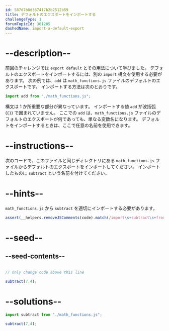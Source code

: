 ```yaml
---
id: 587d7b8d367417b2b2512b59
title: デフォルトのエクスポートをインポートする
challengeType: 1
forumTopicId: 301205
dashedName: import-a-default-export
---
```


# --description--

前回のチャレンジでは `export default` とその用法について学びました。 デフォルトのエクスポートをインポートするには、別の `import` 構文を使用する必要があります。 次の例では、`add` は `math_functions.js` ファイルのデフォルトのエクスポートです。 インポートする方法は次のとおりです。

```js
import add from "./math_functions.js";
```

構文は 1 か所重要な部分が異なっています。 インポートする値 `add` が波括弧 (`{}`) で囲まれていません。 ここでの `add` は、`math_functions.js` ファイルのデフォルトのエクスポートが何であっても、単なる変数名になります。 デフォルトをインポートするときは、ここで任意の名前を使用できます。

# --instructions--

次のコードで、このファイルと同じディレクトリにある `math_functions.js` ファイルからデフォルトのエクスポートをインポートしてください。 インポートしたものに `subtract` という名前を付けてください。

# --hints--

`math_functions.js` から `subtract` を適切にインポートする必要があります。

```js
assert(__helpers.removeJSComments(code).match(/import\s+subtract\s+from\s+('|")\.\/math_functions\.js\1/g));
```

# --seed--

## --seed-contents--

```js

// Only change code above this line

subtract(7,4);
```

# --solutions--

```js
import subtract from "./math_functions.js";

subtract(7,4);
```

